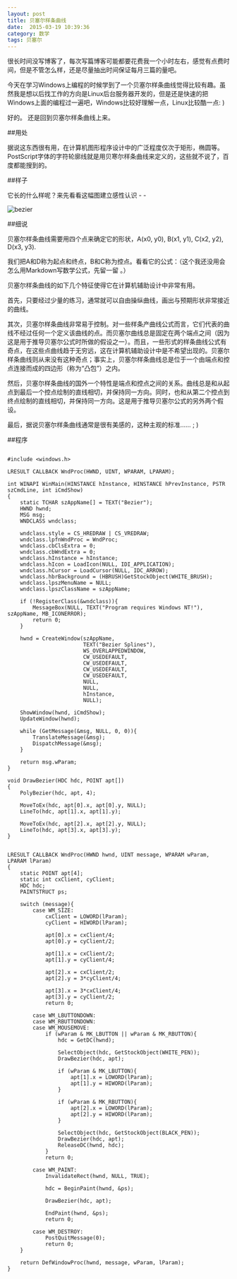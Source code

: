 ```yaml
---
layout: post
title: 贝塞尔样条曲线
date:  2015-03-19 10:39:36  
category: 数学
tags: 贝塞尔
---
```


很长时间没写博客了，每次写篇博客可能都要花费我一个小时左右，感觉有点费时间，但是不管怎么样，还是尽量抽出时间保证每月三篇的量吧。

今天在学习Windows上编程的时候学到了一个贝塞尔样条曲线觉得比较有趣。虽然我是想以后找工作的方向是Linux后台服务器开发的，但是还是快速的把Windows上面的编程过一遍吧，Windows比较好理解一点，Linux比较酷一点: )

好的。 还是回到贝塞尔样条曲线上来。

##用处

据说这东西很有用，在计算机图形程序设计中的广泛程度仅次于矩形，椭圆等。PostScript字体的字符轮廓线就是用贝寒尔样条曲线来定义的，这些就不说了，百度都能搜到的。

##样子

它长的什么样呢？来先看看这幅图建立感性认识 - -

![bezier](http://shamospace.qiniudn.com/bezier.jpg)

##细说

贝塞尔样条曲线需要用四个点来确定它的形状，A(x0, y0), B(x1, y1), C(x2, y2), D(x3, y3). 

我们把A和D称为起点和终点，B和C称为控点。看看它的公式：（这个我还没用会怎么用Markdown写数学公式，先留一留 。）

贝塞尔样条曲线的如下几个特征使得它在计算机辅助设计中非常有用。

首先，只要经过少量的练习，通常就可以自由操纵曲线，画出与预期形状非常接近的曲线。

其次，贝塞尔样条曲线非常易于控制。对一些样条产曲线公式而言，它们代表的曲线不经过任何一个定义该曲线的点。而贝塞尔曲线总是固定在两个端点之间（因为这是用于推导贝塞尔公式时所做的假设之一）。而且，一些形式的样条曲线公式有奇点，在这些点曲线趋于无穷远，这在计算机辅助设计中是不希望出现的。贝塞尔样条曲线则从来没有这种奇点；事实上，贝塞尔样条曲线总是位于一个由端点和控点连接而成的四边形（称为“凸包”）之内。

然后，贝塞尔样条曲线的国外一个特性是端点和控点之间的关系。曲线总是和从起点到最后一个控点绘制的直线相切，并保持同一方向。同时，也和从第二个控点到终点绘制的直线相切，并保持同一方向。这是用于推导贝塞尔公式的另外两个假设。

最后，据说贝塞尔样条曲线通常是很有美感的，这种主观的标准…… ; )

##程序

``````

#include <windows.h>

LRESULT CALLBACK WndProc(HWND, UINT, WPARAM, LPARAM);

int WINAPI WinMain(HINSTANCE hInstance, HINSTANCE hPrevInstance, PSTR szCmdLine, int iCmdShow)
{
	static TCHAR szAppName[] = TEXT("Bezier");
	HWND hwnd;
	MSG msg;
	WNDCLASS wndclass;

	wndclass.style = CS_HREDRAW | CS_VREDRAW;
	wndclass.lpfnWndProc = WndProc;
	wndclass.cbClsExtra = 0;
	wndclass.cbWndExtra = 0;
	wndclass.hInstance = hInstance;
	wndclass.hIcon = LoadIcon(NULL, IDI_APPLICATION);
	wndclass.hCursor = LoadCursor(NULL, IDC_ARROW);
	wndclass.hbrBackground = (HBRUSH)GetStockObject(WHITE_BRUSH);
	wndclass.lpszMenuName = NULL;
	wndclass.lpszClassName = szAppName;

	if (!RegisterClass(&wndclass)){
		MessageBox(NULL, TEXT("Program requires Windows NT!"), szAppName, MB_ICONERROR);
		return 0;
	}

	hwnd = CreateWindow(szAppName, 
						TEXT("Bezier Splines"),
						WS_OVERLAPPEDWINDOW,
						CW_USEDEFAULT,
						CW_USEDEFAULT,
						CW_USEDEFAULT,
						CW_USEDEFAULT,
						NULL,
						NULL,
						hInstance, 
						NULL);

	ShowWindow(hwnd, iCmdShow);
	UpdateWindow(hwnd);

	while (GetMessage(&msg, NULL, 0, 0)){
		TranslateMessage(&msg);		
		DispatchMessage(&msg);
	}

	return msg.wParam;
}

void DrawBezier(HDC hdc, POINT apt[])
{
	PolyBezier(hdc, apt, 4);

	MoveToEx(hdc, apt[0].x, apt[0].y, NULL);
	LineTo(hdc, apt[1].x, apt[1].y);

	MoveToEx(hdc, apt[2].x, apt[2].y, NULL);
	LineTo(hdc, apt[3].x, apt[3].y);
}


LRESULT CALLBACK WndProc(HWND hwnd, UINT message, WPARAM wParam, LPARAM lParam)
{
	static POINT apt[4];
	static int cxClient, cyClient;
	HDC hdc;
	PAINTSTRUCT ps;

	switch (message){
		case WM_SIZE:
			cxClient = LOWORD(lParam);
			cyClient = HIWORD(lParam);

			apt[0].x = cxClient/4;
			apt[0].y = cyClient/2;

			apt[1].x = cxClient/2;
			apt[1].y = cyClient/4;

			apt[2].x = cxClient/2;
			apt[2].y = 3*cyClient/4;

			apt[3].x = 3*cxClient/4;
			apt[3].y = cyClient/2;
			return 0;

		case WM_LBUTTONDOWN:
		case WM_RBUTTONDOWN:
		case WM_MOUSEMOVE:
			if (wParam & MK_LBUTTON || wParam & MK_RBUTTON){
				hdc = GetDC(hwnd);

				SelectObject(hdc, GetStockObject(WHITE_PEN));
				DrawBezier(hdc, apt);

				if (wParam & MK_LBUTTON){
					apt[1].x = LOWORD(lParam);
					apt[1].y = HIWORD(lParam);
				}

				if (wParam & MK_RBUTTON){
					apt[2].x = LOWORD(lParam);
					apt[2].y = HIWORD(lParam);
				}

				SelectObject(hdc, GetStockObject(BLACK_PEN));
				DrawBezier(hdc, apt);
				ReleaseDC(hwnd, hdc);
			}
			return 0;

		case WM_PAINT:
			InvalidateRect(hwnd, NULL, TRUE);

			hdc = BeginPaint(hwnd, &ps);

			DrawBezier(hdc, apt);

			EndPaint(hwnd, &ps);
			return 0;

		case WM_DESTROY:
			PostQuitMessage(0);
			return 0;
	}

	return DefWindowProc(hwnd, message, wParam, lParam);
}


``````























